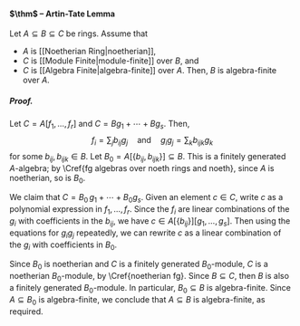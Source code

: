 #### $\thm$ – Artin-Tate Lemma
Let $A\subseteq B \subseteq C$ be rings. Assume that
- $A$ is [[Noetherian Ring|noetherian]],
- $C$ is [[Module Finite|module-finite]] over $B$, and
- $C$ is [[Algebra Finite|algebra-finite]] over $A$.
Then, $B$ is algebra-finite over $A$.

##### *Proof.*
Let $C=A[f_1,\dots,f_r]$ and $C=B g_1 + \cdots + B g_s$. Then, 
$$f_i = \sum_j b_{ij} g_j \quad \text{and} \quad g_i g_j = \sum_k b_{ijk} g_k$$
for some $b_{ij}, b_{ijk}\in B$. Let $B_0 = A[\{b_{ij}, b_{ijk}\}] \subseteq B$. This is a finitely generated $A$-algebra; by \Cref{fg algebras over noeth rings and noeth}, since $A$ is noetherian, so is $B_0$.

We claim that $C=B_0 \, g_1 + \cdots + B_0 g_s$. Given an element $c\in C$, write $c$ as a polynomial expression in $f_1, \ldots, f_r$. Since the $f_i$ are linear combinations of the $g_i$ with coefficients in the $b_{ij}$, we have $c\in A[\{b_{ij}\}][g_1,\dots,g_s]$. Then using the equations for $g_i g_j$ repeatedly, we can rewrite $c$ as a linear combination of the $g_i$ with coefficients in $B_0$.

Since $B_0$ is noetherian and $C$ is a finitely generated $B_0$-module, $C$ is a noetherian $B_0$-module, by \Cref{noetherian fg}. Since $B\subseteq C$, then $B$ is also a finitely generated $B_0$-module. In particular, $B_0 \subseteq B$ is algebra-finite. Since $A \subseteq B_0$ is algebra-finite, we conclude that $A  \subseteq B$ is algebra-finite, as required.